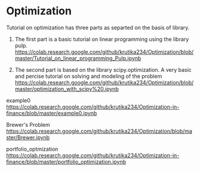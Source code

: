 # Optimization

Tutorial on optimization has three parts as separted on the basis of library. 

1. The first part is a basic tutorial on linear programming using the library pulp.
https://colab.research.google.com/github/krutika234/Optimization/blob/master/Tutorial_on_linear_programming_Pulp.ipynb

2. The second part is based on the library scipy.optimization. A very basic and percise tutorial on solving and modeling 
of the problem
https://colab.research.google.com/github/krutika234/Optimization/blob/master/optimization_with_scipy%20.ipynb


example0
https://colab.research.google.com/github/krutika234/Optimization-in-finance/blob/master/example0.ipynb

Brewer's Problem 
https://colab.research.google.com/github/krutika234/Optimization/blob/master/Brewer.ipynb

portfolio_optmization
https://colab.research.google.com/github/krutika234/Optimization-in-finance/blob/master/portfolio_optimization.ipynb

